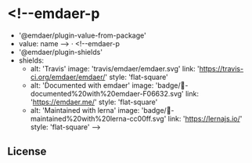 # <!--emdaer-p
  - '@emdaer/plugin-value-from-package'
  - value: name
--> · <!--emdaer-p
  - '@emdaer/plugin-shields'
  - shields:
      - alt: 'Travis'
        image: 'travis/emdaer/emdaer.svg'
        link: 'https://travis-ci.org/emdaer/emdaer/'
        style: 'flat-square'
      - alt: 'Documented with emdaer'
        image: 'badge/📓-documented%20with%20emdaer-F06632.svg'
        link: 'https://emdaer.me/'
        style: 'flat-square'
      - alt: 'Maintained with lerna'
        image: 'badge/🐉-maintained%20with%20lerna-cc00ff.svg'
        link: 'https://lernajs.io/'
        style: 'flat-square'
-->

<!--emdaer-p
  - '@emdaer/plugin-value-from-package'
  - value: description
-->

<!--emdaer-p
  - '@emdaer/plugin-import'
  - path: .emdaer/README/what-is-emdaer.md
-->

<!--emdaer-p
  - '@emdaer/plugin-import'
  - path: .emdaer/README/how-emdaer-works.md
-->

<!--emdaer-p
  - '@emdaer/plugin-import'
  - path: .emdaer/README/adding-emdaer-to-your-project.md
-->

<!--emdaer-p
  - '@emdaer/plugin-import'
  - path: .emdaer/README/contributing.md
-->

## License

<!--emdaer-p
  - '@emdaer/plugin-license-reference'
-->

<!--emdaer-t
  - '@emdaer/transform-smartypants'
  - options: q
-->
